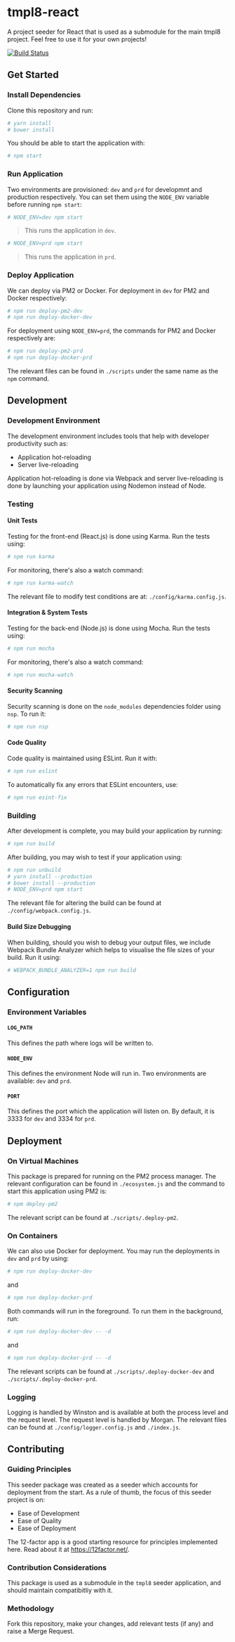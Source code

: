 # tmpl8-react
A project seeder for React that is used as a submodule for the main tmpl8 project. Feel free to use it for your own projects!

[![Build Status](https://travis-ci.org/zephinzer/tmpl8-react.svg?branch=master)](https://travis-ci.org/zephinzer/tmpl8-react)

## Get Started

### Install Dependencies

Clone this repository and run:

```bash
# yarn install
# bower install
```

You should be able to start the application with:

```bash
# npm start
```

### Run Application

Two environments are provisioned: `dev` and `prd` for developmnt and production respectively. You can set them using the `NODE_ENV` variable before running `npm start`:

```bash
# NODE_ENV=dev npm start
```

> This runs the application in `dev`.

```bash
# NODE_ENV=prd npm start
```

> This runs the application in `prd`.

### Deploy Application

We can deploy via PM2 or Docker. For deployment in `dev` for PM2 and Docker respectively:

```bash
# npm run deploy-pm2-dev
# npm run deploy-docker-dev
```

For deployment using `NODE_ENV=prd`, the commands for PM2 and Docker respectively are:

```bash
# npm run deploy-pm2-prd
# npm run deploy-docker-prd
```

The relevant files can be found in `./scripts` under the same name as the `npm` command.

## Development

### Development Environment

The development environment includes tools that help with developer productivity such as:

- Application hot-reloading
- Server live-reloading

Application hot-reloading is done via Webpack and server live-reloading is done by launching your application using Nodemon instead of Node.

### Testing

#### Unit Tests

Testing for the front-end (React.js) is done using Karma. Run the tests using:

```bash
# npm run karma
```

For monitoring, there's also a watch command:

```bash
# npm run karma-watch
```

The relevant file to modify test conditions are at: `./config/karma.config.js`.

#### Integration & System Tests
Testing for the back-end (Node.js) is done using Mocha. Run the tests using:

```bash
# npm run mocha
```

For monitoring, there's also a watch command:

```bash
# npm run mocha-watch
```

#### Security Scanning
Security scanning is done on the `node_modules` dependencies folder using `nsp`. To run it:

```bash
# npm run nsp
```

#### Code Quality
Code quality is maintained using ESLint. Run it with:

```bash
# npm run eslint
```

To automatically fix any errors that ESLint encounters, use:

```bash
# npm run esint-fix
```

### Building

After development is complete, you may build your application by running:

```bash
# npm run build
```

After building, you may wish to test if your application using:

```bash
# npm run unbuild
# yarn install --production
# bower install --production
# NODE_ENV=prd npm start
```

The relevant file for altering the build can be found at `./config/webpack.config.js`.

#### Build Size Debugging

When building, should you wish to debug your output files, we include Webpack Bundle Analyzer which helps to visualise the file sizes of your build. Run it using:

```bash
# WEBPACK_BUNDLE_ANALYZER=1 npm run build
```

## Configuration

### Environment Variables

#### `LOG_PATH`

This defines the path where logs will be written to.

#### `NODE_ENV`

This defines the environment Node will run in. Two environments are available: `dev` and `prd`.

#### `PORT`

This defines the port which the application will listen on. By default, it is 3333 for `dev` and 3334 for `prd`.

## Deployment

### On Virtual Machines

This package is prepared for running on the PM2 process manager. The relevant configuration can be found in `./ecosystem.js` and the command to start this application using PM2 is:

```bash
# npm deploy-pm2
```

The relevant script can be found at `./scripts/.deploy-pm2`.

### On Containers

We can also use Docker for deployment. You may run the deployments in `dev` and `prd` by using:

```bash
# npm run deploy-docker-dev
```

and

```bash
# npm run deploy-docker-prd
```

Both commands will run in the foreground. To run them in the background, run:

```bash
# npm run deploy-docker-dev -- -d
```

and

```bash
# npm run deploy-docker-prd -- -d
```

The relevant scripts can be found at `./scripts/.deploy-docker-dev` and `./scripts/.deploy-docker-prd`.

### Logging

Logging is handled by Winston and is available at both the process level and the request level. The request level is handled by Morgan. The relevant files can be found at `./config/logger.config.js` and `./index.js`.

## Contributing

### Guiding Principles

This seeder package was created as a seeder which accounts for deployment from the start. As a rule of thumb, the focus of this seeder project is on:

- Ease of Development
- Ease of Quality
- Ease of Deployment

The 12-factor app is a good starting resource for principles implemented here. Read about it at https://12factor.net/.

### Contribution Considerations

This package is used as a submodule in the `tmpl8` seeder application, and should maintain compatibitliy with it.

### Methodology

Fork this repository, make your changes, add relevant tests (if any) and raise a Merge Request.
